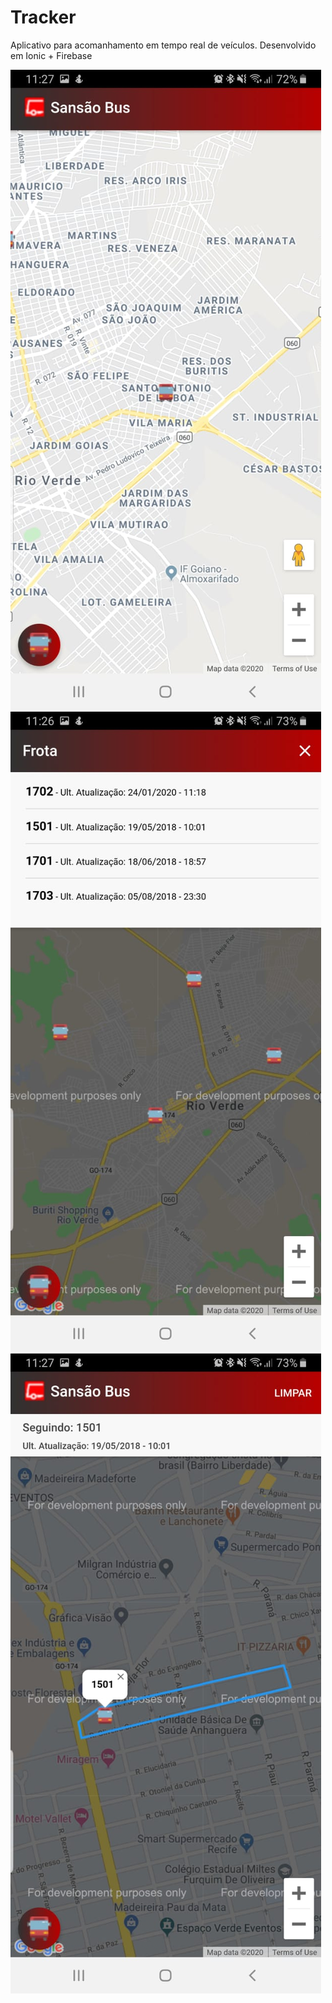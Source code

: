# Tracker
Aplicativo para acomanhamento em tempo real de veículos. Desenvolvido em Ionic + Firebase


![Home](https://github.com/JulioNery/Tracker/blob/master/home.jpeg)
![Frota](https://github.com/JulioNery/Tracker/blob/master/frota.jpeg)
![Seguindo](https://github.com/JulioNery/Tracker/blob/master/rota.jpeg)
